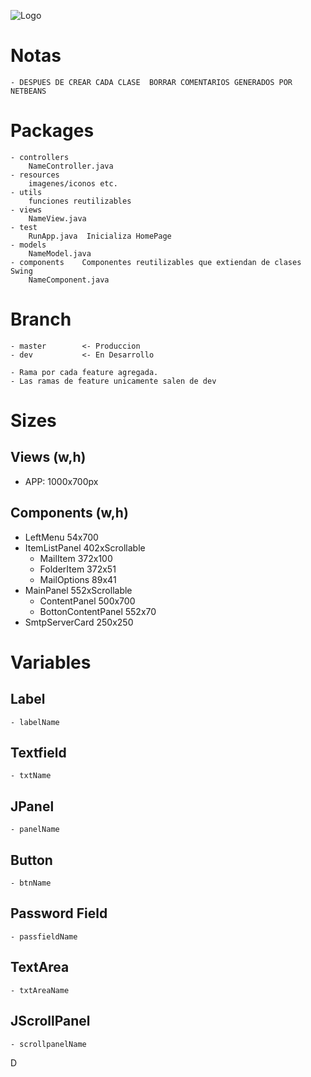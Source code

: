 
![Logo](https://i.imgur.com/jDGxHCi.png)


# Notas
	- DESPUES DE CREAR CADA CLASE  BORRAR COMENTARIOS GENERADOS POR NETBEANS

# Packages

	- controllers
		NameController.java
	- resources
		imagenes/iconos etc.
	- utils
		funciones reutilizables
	- views
		NameView.java
	- test
		RunApp.java  Inicializa HomePage
	- models
		NameModel.java
	- components    Componentes reutilizables que extiendan de clases Swing
		NameComponent.java

# Branch
	- master        <- Produccion
	- dev           <- En Desarrollo

	- Rama por cada feature agregada.
	- Las ramas de feature unicamente salen de dev

# Sizes
## Views (w,h)
- APP:  1000x700px
## Components (w,h)
- LeftMenu 54x700
- ItemListPanel 402xScrollable
    - MailItem 372x100
    - FolderItem 372x51
	- MailOptions 89x41
- MainPanel 552xScrollable
    - ContentPanel 500x700
    - BottonContentPanel 552x70
- SmtpServerCard 250x250

# Variables

## Label
    - labelName

## Textfield
    - txtName

## JPanel
    - panelName

## Button
    - btnName

## Password Field
    - passfieldName

## TextArea
    - txtAreaName

## JScrollPanel
    - scrollpanelName

D




